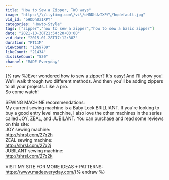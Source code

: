 ```yaml
---
title: "How to Sew a Zipper, TWO ways"
image: "https:\/\/i.ytimg.com\/vi\/oHDDhUzIXPY\/hqdefault.jpg"
vid_id: "oHDDhUzIXPY"
categories: "Howto-Style"
tags: ["zipper","how to sew a zipper","how to sew a basic zipper"]
date: "2021-10-30T21:54:20+03:00"
vid_date: "2015-01-28T17:12:38Z"
duration: "PT11M"
viewcount: "1369709"
likeCount: "21434"
dislikeCount: "530"
channel: "MADE Everyday"
---
```

{% raw %}Ever wondered how to sew a zipper? It's easy! And I'll show you! We'll walk through two different methods.  And then you'll be adding zippers to all your projects.  Like a pro.  <br />So come watch! <br /><br />SEWING MACHINE recommendations:<br />My current sewing machine is a Baby Lock BRILLIANT. If you're looking to buy a good entry level machine, I also love the other machines in the series called JOY, ZEAL, and JUBILANT. You can purchase and read some reviews on this site:<br />JOY sewing machine: <br /><a rel="nofollow" target="blank" href="http://shrsl.com/27q2h">http://shrsl.com/27q2h</a><br />ZEAL sewing machine:<br /><a rel="nofollow" target="blank" href="http://shrsl.com/27q2j">http://shrsl.com/27q2j</a><br />JUBILANT sewing machine:<br /><a rel="nofollow" target="blank" href="http://shrsl.com/27q2k">http://shrsl.com/27q2k</a><br /><br />VISIT MY SITE FOR MORE IDEAS + PATTERNS:<br /><a rel="nofollow" target="blank" href="https://www.madeeveryday.com/">https://www.madeeveryday.com/</a>{% endraw %}
